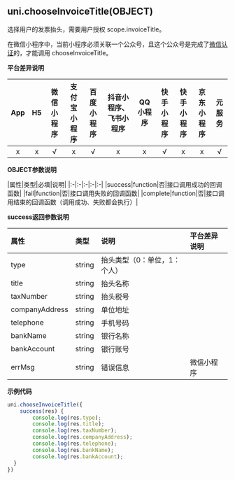 ## uni.chooseInvoiceTitle(OBJECT)

选择用户的发票抬头，需要用户授权 scope.invoiceTitle。

在微信小程序中，当前小程序必须关联一个公众号，且这个公众号是完成了[微信认证](https://mp.weixin.qq.com/wiki?t=resource/res_main&id=mp1496554031_RD4xe)的，才能调用 chooseInvoiceTitle。

**平台差异说明**

|App|H5|微信小程序|支付宝小程序|百度小程序|抖音小程序、飞书小程序|QQ小程序|快手小程序|快手小程序|京东小程序|元服务|
|:-:|:-:|:-:|:-:|:-:|:-:|:-:|:-:|:-:|:-:|:-:|
|x|x|√|x|√|x|x|√|x|x|√|

**OBJECT参数说明**

|属性|类型|必填|说明|
|:-|:-|:-|:-|:-|
|success|function|否|接口调用成功的回调函数|
|fail|function|否|接口调用失败的回调函数|
|complete|function|否|接口调用结束的回调函数（调用成功、失败都会执行）|

**success返回参数说明**

|属性|类型|说明|平台差异说明|
|:-|:-|:-|:-|
|type|string|抬头类型（0：单位，1：个人）||
|title|string|抬头名称||
|taxNumber|string|抬头税号||
|companyAddress|string|单位地址||
|telephone|string|手机号码||
|bankName|string|银行名称||
|bankAccount|string|银行账号||
|errMsg|string|错误信息|微信小程序|

**示例代码**

```js
uni.chooseInvoiceTitle({
    success(res) {
        console.log(res.type);
        console.log(res.title);
        console.log(res.taxNumber);
        console.log(res.companyAddress);
        console.log(res.telephone);
        console.log(res.bankName);
        console.log(res.bankAccount);
  }
})
```
